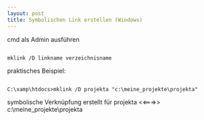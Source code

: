```yaml
---
layout: post
title: Symbolischen Link erstellen (Windows)
---
```

<p>
cmd als Admin ausführen</p> 
<p>
<code>
mklink /D linkname verzeichnisname
</code></p>
<p>
praktisches Beispiel:
</p>
<code>
C:\xamp\htdocs>mklink /D projekta "c:\meine_projekte\projekta"
</code>

symbolische Verknüpfung erstellt für projekta <<===>> c:\meine_projekte\projekta
